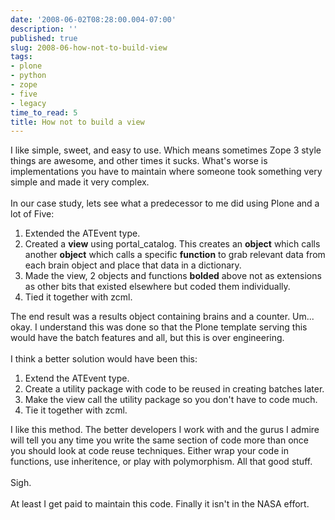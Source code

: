 ```yaml
---
date: '2008-06-02T08:28:00.004-07:00'
description: ''
published: true
slug: 2008-06-how-not-to-build-view
tags:
- plone
- python
- zope
- five
- legacy
time_to_read: 5
title: How not to build a view
---
```


I like simple, sweet, and easy to use.  Which means sometimes Zope 3 style things are awesome, and other times it sucks.  What's worse is implementations you have to maintain where someone took something very simple and made it very complex.<br /><br />In our case study, lets see what a predecessor to me did using Plone and a lot of Five:<br /><ol><li>Extended the ATEvent type.</li><li>Created a <span style="font-weight: bold;">view</span> using portal_catalog.  This creates an <span style="font-weight: bold;">object</span> which calls another <span style="font-weight: bold;">object</span> which calls a specific <span style="font-weight: bold;">function</span> to grab relevant data from each brain object and place that data in a dictionary.</li><li>Made the view, 2 objects and functions <span style="font-weight: bold;">bolded</span> above not as extensions as other bits that existed elsewhere but coded them individually.</li><li>Tied it together with zcml.<br /></li></ol>The end result was a results object containing brains and a counter.  Um... okay.  I understand this was done so that the Plone template serving this would have the batch features and all, but this is over engineering. <br /><br />I think a better solution would have been this:<br /><ol><li>Extend the ATEvent type.</li><li>Create a utility package with code to be reused in creating batches later.</li><li>Make the view call the utility package so you don't have to code much.</li><li>Tie it together with zcml.</li></ol>I like this method.  The better developers I work with and the gurus I admire will tell you any time you write the same section of code more than once you should look at code reuse techniques.  Either wrap your code in functions, use inheritence, or play with polymorphism.  All that good stuff.<br /><br />Sigh. <br /><br />At least I get paid to maintain this code.  Finally it isn't in the NASA effort.